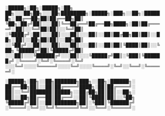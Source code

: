 
░█████╗░██╗░█████╗░██╗  ██╗░░░██╗██╗░░░██╗████████╗░█████╗░███╗░░██╗░██████╗░
██╔══██╗██║██╔══██╗██║  ╚██╗░██╔╝██║░░░██║╚══██╔══╝██╔══██╗████╗░██║██╔════╝░
██║░░╚═╝██║██║░░╚═╝██║  ░╚████╔╝░██║░░░██║░░░██║░░░██║░░██║██╔██╗██║██║░░██╗░
██║░░██╗██║██║░░██╗██║  ░░╚██╔╝░░██║░░░██║░░░██║░░░██║░░██║██║╚████║██║░░╚██╗
╚█████╔╝██║╚█████╔╝██║  ░░░██║░░░╚██████╔╝░░░██║░░░╚█████╔╝██║░╚███║╚██████╔╝
░╚════╝░╚═╝░╚════╝░╚═╝  ░░░╚═╝░░░░╚═════╝░░░░╚═╝░░░░╚════╝░╚═╝░░╚══╝░╚═════╝░

░█████╗░██╗░░██╗███████╗███╗░░██╗░██████╗░
██╔══██╗██║░░██║██╔════╝████╗░██║██╔════╝░
██║░░╚═╝███████║█████╗░░██╔██╗██║██║░░██╗░
██║░░██╗██╔══██║██╔══╝░░██║╚████║██║░░╚██╗
╚█████╔╝██║░░██║███████╗██║░╚███║╚██████╔╝
░╚════╝░╚═╝░░╚═╝╚══════╝╚═╝░░╚══╝░╚═════╝░
